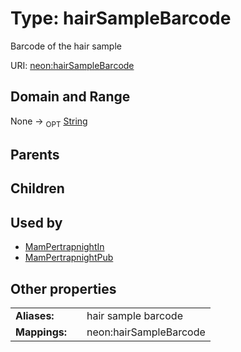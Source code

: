 
# Type: hairSampleBarcode


Barcode of the hair sample

URI: [neon:hairSampleBarcode](https://data.neonscience.org/hairSampleBarcode)


## Domain and Range

None ->  <sub>OPT</sub> [String](types/String.md)

## Parents


## Children


## Used by

 * [MamPertrapnightIn](MamPertrapnightIn.md)
 * [MamPertrapnightPub](MamPertrapnightPub.md)

## Other properties

|  |  |  |
| --- | --- | --- |
| **Aliases:** | | hair sample barcode |
| **Mappings:** | | neon:hairSampleBarcode |


